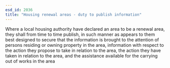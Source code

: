 ```yaml
---
esd_id: 2036
title: "Housing renewal areas - duty to publish information"
---
```


Where a local housing authority have declared an area to be a renewal area, they shall from time to time publish, in such manner as appears to them best designed to secure that the information is brought to the attention of persons residing or owning property in the area, information with respect to the action they propose to take in relation to the area, the action they have taken in relation to the area, and the assistance available for the carrying out of works in the area

